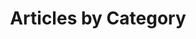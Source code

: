 ---
layout: categories
author_profile: true
title: "Articles by Category"
permalink: /categories/
---